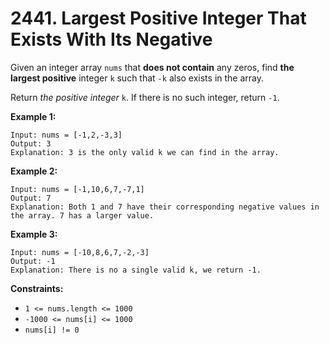 # 2441. Largest Positive Integer That Exists With Its Negative

Given an integer array `nums` that **does not contain** any zeros, find
**the largest positive** integer `k` such that `-k` also exists in the
array.

Return *the positive integer* `k`. If there is no such integer, return
`-1`.

 

**Example 1:**

    Input: nums = [-1,2,-3,3]
    Output: 3
    Explanation: 3 is the only valid k we can find in the array.

**Example 2:**

    Input: nums = [-1,10,6,7,-7,1]
    Output: 7
    Explanation: Both 1 and 7 have their corresponding negative values in the array. 7 has a larger value.

**Example 3:**

    Input: nums = [-10,8,6,7,-2,-3]
    Output: -1
    Explanation: There is no a single valid k, we return -1.

 

**Constraints:**

-   `1 <= nums.length <= 1000`
-   `-1000 <= nums[i] <= 1000`
-   `nums[i] != 0`
